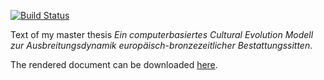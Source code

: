 [![Build Status](https://travis-ci.com/nevrome/neomod_textdev.svg?token=vxsQ9RjxoGASGtX4Q8jc&branch=master)](https://travis-ci.com/nevrome/neomod_textdev)

Text of my master thesis *Ein computerbasiertes Cultural Evolution Modell zur Ausbreitungsdynamik europäisch-bronzezeitlicher Bestattungssitten*. 

The rendered document can be downloaded [here](https://github.com/nevrome/neomod_textdev/raw/document/clemens_schmid_ma_thesis.pdf).
